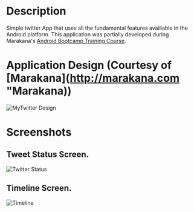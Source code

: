 # Description
Simple twitter App that uses all the fundamental features availiable in the Android platform. This application was partially developed during Marakana's [Android Bootcamp Training Course](http://marakana.com/training/android/android_bootcamp.html "Android Bootcamp").

# Application Design (Courtesy of [Marakana](http://marakana.com "Marakana))
![MyTwitter Design](http://marakana.com/static/tutorials/MyTwitter.png)

# Screenshots
## Tweet Status Screen.
![Twitter Status](http://cloud.github.com/downloads/fmaker/Tweety/tweety_screenshot.png)

## Timeline Screen.
![Timeline](http://cloud.github.com/downloads/fmaker/Tweety/tweety_screenshot2.png)
